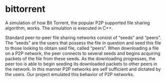 # bittorrent
A simulation of how Bit Torrent, the popular P2P supported file sharing algorithm, works. The simulation is executed in C++.

Standard peer-to-peer file sharing networks consist of
“seeds” and “peers”. The “seeds” are the users that possess the
file in question and seed this file to those looking to obtain
said file, called “peers”. When downloading a file on a P2P
network, the peer connects to several seeds and begins
acquiring packets of the file from these seeds. As the
downloading progresses, the peer too is able to begin seeding
its downloaded packets to other peers in the network. In this
manner P2P networks are self sufficient and dictated by the
users. Our project emulated this behavior of P2P networks.
